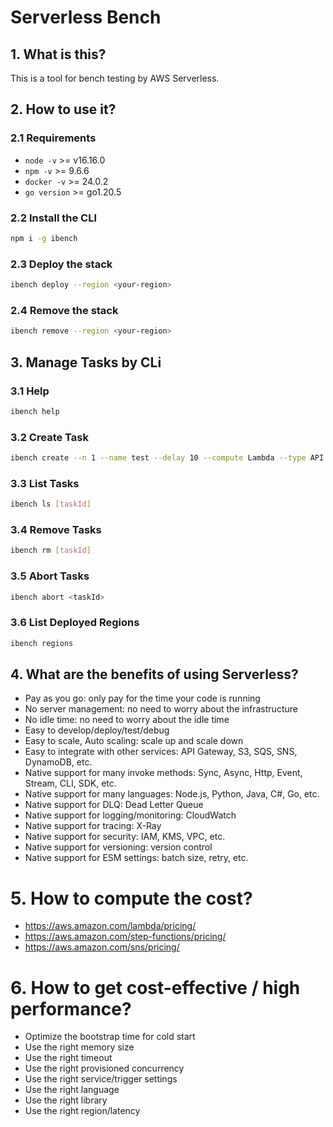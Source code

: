 # Serverless Bench

## 1. What is this?

This is a tool for bench testing by AWS Serverless.

## 2. How to use it?

### 2.1 Requirements

- `node -v` >= v16.16.0
- `npm -v` >= 9.6.6
- `docker -v` >= 24.0.2
- `go version` >= go1.20.5

### 2.2 Install the CLI

```bash
npm i -g ibench
```

### 2.3 Deploy the stack

```bash
ibench deploy --region <your-region>
```

### 2.4 Remove the stack

```bash
ibench remove --region <your-region>
```

## 3. Manage Tasks by CLi

### 3.1 Help

```bash
ibench help
```

### 3.2 Create Task

```bash
ibench create --n 1 --name test --delay 10 --compute Lambda --type API --url https://api.com
```

### 3.3 List Tasks

```bash
ibench ls [taskId]
```

### 3.4 Remove Tasks

```bash
ibench rm [taskId]
```

### 3.5 Abort Tasks

```bash
ibench abort <taskId>
```

### 3.6 List Deployed Regions

```bash
ibench regions
```

## 4. What are the benefits of using Serverless?

- Pay as you go: only pay for the time your code is running
- No server management: no need to worry about the infrastructure
- No idle time: no need to worry about the idle time
- Easy to develop/deploy/test/debug
- Easy to scale, Auto scaling: scale up and scale down
- Easy to integrate with other services: API Gateway, S3, SQS, SNS, DynamoDB, etc.
- Native support for many invoke methods: Sync, Async, Http, Event, Stream, CLI, SDK, etc.
- Native support for many languages: Node.js, Python, Java, C#, Go, etc.
- Native support for DLQ: Dead Letter Queue
- Native support for logging/monitoring: CloudWatch
- Native support for tracing: X-Ray
- Native support for security: IAM, KMS, VPC, etc.
- Native support for versioning: version control
- Native support for ESM settings: batch size, retry, etc.

# 5. How to compute the cost?

- https://aws.amazon.com/lambda/pricing/
- https://aws.amazon.com/step-functions/pricing/
- https://aws.amazon.com/sns/pricing/

# 6. How to get cost-effective / high performance?

- Optimize the bootstrap time for cold start
- Use the right memory size
- Use the right timeout
- Use the right provisioned concurrency
- Use the right service/trigger settings
- Use the right language
- Use the right library
- Use the right region/latency
